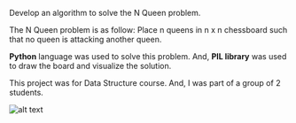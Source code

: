 Develop an algorithm to solve the N Queen problem. 

The N Queen problem is as follow: 
Place n queens in n x n chessboard such that no queen is attacking another queen.

**Python** language was used to solve this problem. And, **PIL library** was used to draw the board and visualize the solution.

This project was for Data Structure course. And, I was part of a group of 2 students.

![alt text](https://raw.githubusercontent.com/UOIT-2017-SOFE2715U-2/NQueens/master/Solution1.png)
